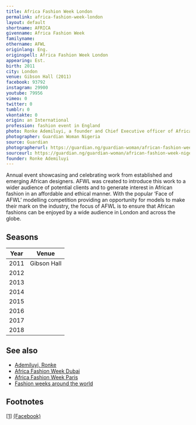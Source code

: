 ```yaml
---
title: Africa Fashion Week London
permalink: africa-fashion-week-london
layout: default
shortname: AFRICA
givenname: Africa Fashion Week
familyname:
othername: AFWL
originlang: Eng.
originspell: Africa Fashion Week London
appearing: Est.
birth: 2011
city: London
venue: Gibson Hall (2011)
facebook: 93792
instagram: 29900
youtube: 79956
vimeo: 0
twitter: 0
tumblr: 0
vkontakte: 0
origin: an International
profession: fashion event in England
photo: Ronke Ademiluyi, a founder and Chief Executive officer of Africa Fashion Week London and African Fashion Week Nigeria
photographer: Guardian Woman Nigeria
source: Guardian
photographerurl: https://guardian.ng/guardian-woman/african-fashion-week-nigeria-has-been-a-success-ronke-ademiluyi/
sourceurl: https://guardian.ng/guardian-woman/african-fashion-week-nigeria-has-been-a-success-ronke-ademiluyi/
founder: Ronke Ademiluyi
---
```


<!---
To edit top block see
icon "Meta Data"
on right menu
Full edit instructions
{{ site.url }}/edit
-->

Annual event showcasing and celebrating work from established and emerging African designers. AFWL was created to introduce this work to a wider audience of potential clients and to generate interest in African fashion in an affordable and ethical manner. With the popular ‘Face of AFWL’ modelling competition providing an opportunity for models to make their mark on the industry, the focus of AFWL is to ensure that African fashions can be enjoyed by a wide audience in London and across the globe.

## Seasons

|Year|Venue|
|-|-|
|2011|Gibson Hall|
|2012| |
|2013| |
|2014| |
|2015| |
|2016| |
|2017| |
|2018| |

## See also

+ [Ademiluyi, Ronke](ademiluyi-ronke)
+ [Africa Fashion Week Dubai](africa-fashion-week-dubai)
+ [Africa Fashion Week Paris](africa-fashion-week-paris)
+ [Fashion weeks around the world](fashion-weeks-around-the-world)


## Footnotes

[[1]](#a1) <span id="f1"></span> [(Facebook)](https://www.facebook.com/Africafwl/)
